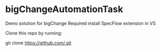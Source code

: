 # bigChangeAutomationTask
Demo solution for bigChange
Required install SpecFlow extension in VS

Clone this repo by running:

git clone https://github.com/.git

